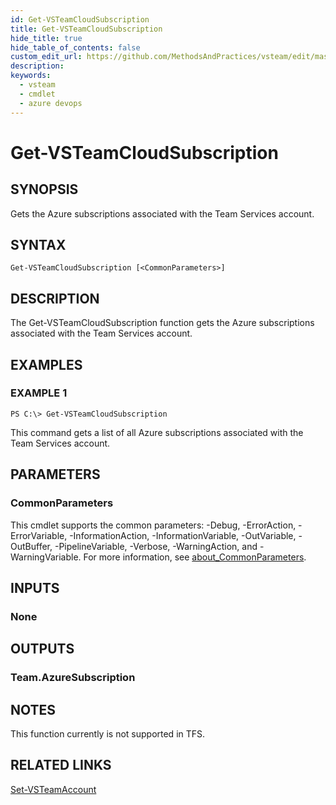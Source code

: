```yaml
---
id: Get-VSTeamCloudSubscription
title: Get-VSTeamCloudSubscription
hide_title: true
hide_table_of_contents: false
custom_edit_url: https://github.com/MethodsAndPractices/vsteam/edit/master/.docs/Get-VSTeamCloudSubscription.md
description: 
keywords:
  - vsteam
  - cmdlet
  - azure devops
---
```


# Get-VSTeamCloudSubscription

## SYNOPSIS
Gets the Azure subscriptions associated with the Team Services account.

## SYNTAX

```
Get-VSTeamCloudSubscription [<CommonParameters>]
```

## DESCRIPTION
The Get-VSTeamCloudSubscription function gets the Azure subscriptions associated with the Team Services account.

## EXAMPLES

### EXAMPLE 1
```
PS C:\> Get-VSTeamCloudSubscription
```

This command gets a list of all Azure subscriptions associated with the Team Services account.

## PARAMETERS

### CommonParameters
This cmdlet supports the common parameters: -Debug, -ErrorAction, -ErrorVariable, -InformationAction, -InformationVariable, -OutVariable, -OutBuffer, -PipelineVariable, -Verbose, -WarningAction, and -WarningVariable. For more information, see [about_CommonParameters](http://go.microsoft.com/fwlink/?LinkID=113216).

## INPUTS

### None
## OUTPUTS

### Team.AzureSubscription
## NOTES
This function currently is not supported in TFS.

## RELATED LINKS

[Set-VSTeamAccount]()


